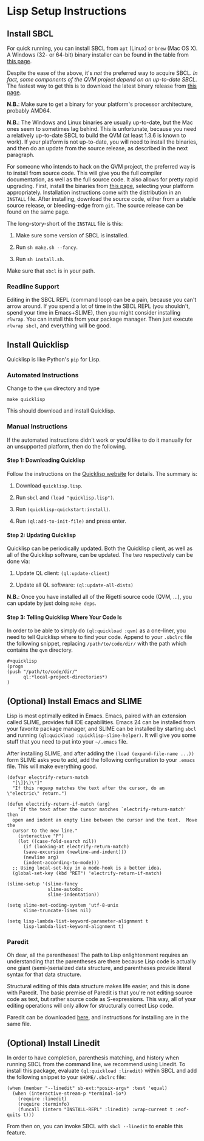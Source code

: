 # Lisp Setup Instructions

## Install SBCL

For quick running, you can install SBCL from `apt` (Linux) or `brew`
(Mac OS X). A Windows (32- or 64-bit) binary installer can be found in
the table from [this page](http://www.sbcl.org/platform-table.html).

Despite the ease of the above, it's *not* the preferred way to acquire
SBCL. *In fact, some components of the QVM project depend on an
up-to-date SBCL.* The fastest way to get this is to download the
latest binary release from [this page](http://www.sbcl.org/platform-table.html).

**N.B.**: Make sure to get a binary for your platform's processor
architecture, probably AMD64.

**N.B.**: The Windows and Linux binaries are usually up-to-date, but
the Mac ones seem to sometimes lag behind. This is unfortunate,
because you need a relatively up-to-date SBCL to build the QVM (at
least 1.3.6 is known to work). If your platform is not up-to-date, you
will need to install the binaries, and then do an update from the
source release, as described in the next paragraph.

For someone who intends to hack on the QVM project, the preferred way
is to install from source code. This will give you the full compiler
documentation, as well as the full source code. It also allows for
pretty rapid upgrading. First, install the binaries from [this
page](http://www.sbcl.org/platform-table.html), selecting your
platform appropriately. Installation instructions come with the
distribution in an `INSTALL` file. After installing, download the
source code, either from a stable source release, or bleeding-edge
from `git`. The source release can be found on the same page.

The long-story-short of the `INSTALL` file is this:

1. Make sure some version of SBCL is installed.

2. Run `sh make.sh --fancy`.

3. Run `sh install.sh`.

Make sure that `sbcl` is in your path.

### Readline Support

Editing in the SBCL REPL (command loop) can be a pain, because you
can't arrow around. If you spend a lot of time in the SBCL REPL (you
shouldn't, spend your time in Emacs+SLIME), then you might consider
installing `rlwrap`. You can install this from your package
manager. Then just execute `rlwrap sbcl`, and everything will be good.

## Install Quicklisp

Quicklisp is like Python's `pip` for Lisp. 

### Automated Instructions

Change to the `qvm` directory and type

```
make quicklisp
```

This should download and install Quicklisp.

### Manual Instructions

If the automated instructions didn't work or you'd like to do it
manually for an unsupported platform, then do the following.

#### Step 1: Downloading Quicklisp

Follow the instructions on the [Quicklisp
website](https://www.quicklisp.org/beta/) for details. The summary is:

1. Download `quicklisp.lisp`.

2. Run `sbcl` and `(load "quicklisp.lisp")`.

3. Run `(quicklisp-quickstart:install)`.

4. Run `(ql:add-to-init-file)` and press enter.

#### Step 2: Updating Quicklisp

Quicklisp can be periodically updated. Both the Quicklisp client, as
well as all of the Quicklisp software, can be updated. The two
respectively can be done via:

1. Update QL client: `(ql:update-client)`

2. Update all QL software: `(ql:update-all-dists)`

**N.B.**: Once you have installed all of the Rigetti source code (QVM,
...), you can update by just doing `make deps`.

#### Step 3: Telling Quicklisp Where Your Code Is

In order to be able to simply do `(ql:quickload :qvm)` as a one-liner,
you need to tell Quicklisp where to find your code. Append to your
`.sbclrc` file the following snippet, replacing `/path/to/code/dir/`
with the path which contains the `qvm` directory.

```
#+quicklisp
(progn
(push "/path/to/code/dir/"
      ql:*local-project-directories*)
)
```

## (Optional) Install Emacs and SLIME

Lisp is most optimally edited in Emacs. Emacs, paired with an
extension called SLIME, provides full IDE capabilities. Emacs 24 can
be installed from your favorite package manager, and SLIME can be
installed by starting `sbcl` and running `(ql:quickload
:quicklisp-slime-helper)`. It will give you some stuff that you need
to put into your `~/.emacs` file.

After installing SLIME, and after adding the `(load (expand-file-name
...))` form SLIME asks you to add, add the following configuration to
your `.emacs` file. This will make everything good.

```
(defvar electrify-return-match
  "[\]}\)\"]"
  "If this regexp matches the text after the cursor, do an \"electric\" return.")

(defun electrify-return-if-match (arg)
    "If the text after the cursor matches `electrify-return-match' then
  open and indent an empty line between the cursor and the text.  Move the
  cursor to the new line."
    (interactive "P")
    (let ((case-fold-search nil))
      (if (looking-at electrify-return-match)
	  (save-excursion (newline-and-indent)))
      (newline arg)
      (indent-according-to-mode)))
  ;; Using local-set-key in a mode-hook is a better idea.
  (global-set-key (kbd "RET") 'electrify-return-if-match)

(slime-setup '(slime-fancy
               slime-autodoc
               slime-indentation))

(setq slime-net-coding-system 'utf-8-unix
      slime-truncate-lines nil)

(setq lisp-lambda-list-keyword-parameter-alignment t
      lisp-lambda-list-keyword-alignment t)
```

### Paredit

Oh dear, all the parentheses! The path to Lisp enlightenment requires
an understanding that the parentheses are there because Lisp code is
actually one giant (semi-)serialized data structure, and parentheses
provide literal syntax for that data structure.

Structural editing of this data structure makes life easier, and this
is done with Paredit. The basic premise of Paredit is that you're not
editing source code as text, but rather source code as
S-expressions. This way, all of your editing operations will only
allow for structurally correct Lisp code.

Paredit can be downloaded
[here](http://mumble.net/~campbell/emacs/paredit.el), and instructions
for installing are in the same file.

## (Optional) Install Linedit

In order to have completion, parenthesis matching, and history when running
SBCL from the command line, we recommend using Linedit. To install this
package, evaluate `(ql:quickload :linedit)` within SBCL and add the following
snippet to your `$HOME/.sbclrc` file:
```
(when (member "--linedit" sb-ext:*posix-argv* :test 'equal)
  (when (interactive-stream-p *terminal-io*)
    (require :linedit)
    (require :terminfo)
    (funcall (intern "INSTALL-REPL" :linedit) :wrap-current t :eof-quits t)))
```
From then on, you can invoke SBCL with `sbcl --linedit` to enable this feature.
